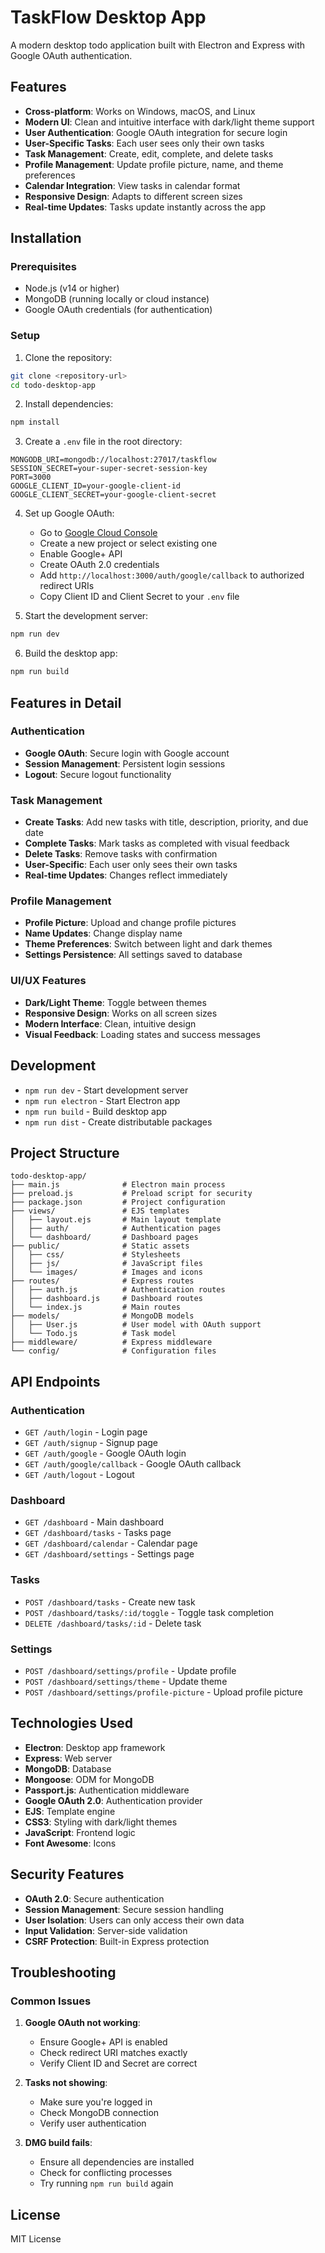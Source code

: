 # TaskFlow Desktop App

A modern desktop todo application built with Electron and Express with Google OAuth authentication.

## Features

- **Cross-platform**: Works on Windows, macOS, and Linux
- **Modern UI**: Clean and intuitive interface with dark/light theme support
- **User Authentication**: Google OAuth integration for secure login
- **User-Specific Tasks**: Each user sees only their own tasks
- **Task Management**: Create, edit, complete, and delete tasks
- **Profile Management**: Update profile picture, name, and theme preferences
- **Calendar Integration**: View tasks in calendar format
- **Responsive Design**: Adapts to different screen sizes
- **Real-time Updates**: Tasks update instantly across the app

## Installation

### Prerequisites

- Node.js (v14 or higher)
- MongoDB (running locally or cloud instance)
- Google OAuth credentials (for authentication)

### Setup

1. Clone the repository:
```bash
git clone <repository-url>
cd todo-desktop-app
```

2. Install dependencies:
```bash
npm install
```

3. Create a `.env` file in the root directory:
```env
MONGODB_URI=mongodb://localhost:27017/taskflow
SESSION_SECRET=your-super-secret-session-key
PORT=3000
GOOGLE_CLIENT_ID=your-google-client-id
GOOGLE_CLIENT_SECRET=your-google-client-secret
```

4. Set up Google OAuth:
   - Go to [Google Cloud Console](https://console.cloud.google.com/)
   - Create a new project or select existing one
   - Enable Google+ API
   - Create OAuth 2.0 credentials
   - Add `http://localhost:3000/auth/google/callback` to authorized redirect URIs
   - Copy Client ID and Client Secret to your `.env` file

5. Start the development server:
```bash
npm run dev
```

6. Build the desktop app:
```bash
npm run build
```

## Features in Detail

### Authentication
- **Google OAuth**: Secure login with Google account
- **Session Management**: Persistent login sessions
- **Logout**: Secure logout functionality

### Task Management
- **Create Tasks**: Add new tasks with title, description, priority, and due date
- **Complete Tasks**: Mark tasks as completed with visual feedback
- **Delete Tasks**: Remove tasks with confirmation
- **User-Specific**: Each user only sees their own tasks
- **Real-time Updates**: Changes reflect immediately

### Profile Management
- **Profile Picture**: Upload and change profile pictures
- **Name Updates**: Change display name
- **Theme Preferences**: Switch between light and dark themes
- **Settings Persistence**: All settings saved to database

### UI/UX Features
- **Dark/Light Theme**: Toggle between themes
- **Responsive Design**: Works on all screen sizes
- **Modern Interface**: Clean, intuitive design
- **Visual Feedback**: Loading states and success messages

## Development

- `npm run dev` - Start development server
- `npm run electron` - Start Electron app
- `npm run build` - Build desktop app
- `npm run dist` - Create distributable packages

## Project Structure

```
todo-desktop-app/
├── main.js              # Electron main process
├── preload.js           # Preload script for security
├── package.json         # Project configuration
├── views/               # EJS templates
│   ├── layout.ejs       # Main layout template
│   ├── auth/            # Authentication pages
│   └── dashboard/       # Dashboard pages
├── public/              # Static assets
│   ├── css/             # Stylesheets
│   ├── js/              # JavaScript files
│   └── images/          # Images and icons
├── routes/              # Express routes
│   ├── auth.js          # Authentication routes
│   ├── dashboard.js     # Dashboard routes
│   └── index.js         # Main routes
├── models/              # MongoDB models
│   ├── User.js          # User model with OAuth support
│   └── Todo.js          # Task model
├── middleware/          # Express middleware
└── config/              # Configuration files
```

## API Endpoints

### Authentication
- `GET /auth/login` - Login page
- `GET /auth/signup` - Signup page
- `GET /auth/google` - Google OAuth login
- `GET /auth/google/callback` - Google OAuth callback
- `GET /auth/logout` - Logout

### Dashboard
- `GET /dashboard` - Main dashboard
- `GET /dashboard/tasks` - Tasks page
- `GET /dashboard/calendar` - Calendar page
- `GET /dashboard/settings` - Settings page

### Tasks
- `POST /dashboard/tasks` - Create new task
- `POST /dashboard/tasks/:id/toggle` - Toggle task completion
- `DELETE /dashboard/tasks/:id` - Delete task

### Settings
- `POST /dashboard/settings/profile` - Update profile
- `POST /dashboard/settings/theme` - Update theme
- `POST /dashboard/settings/profile-picture` - Upload profile picture

## Technologies Used

- **Electron**: Desktop app framework
- **Express**: Web server
- **MongoDB**: Database
- **Mongoose**: ODM for MongoDB
- **Passport.js**: Authentication middleware
- **Google OAuth 2.0**: Authentication provider
- **EJS**: Template engine
- **CSS3**: Styling with dark/light themes
- **JavaScript**: Frontend logic
- **Font Awesome**: Icons

## Security Features

- **OAuth 2.0**: Secure authentication
- **Session Management**: Secure session handling
- **User Isolation**: Users can only access their own data
- **Input Validation**: Server-side validation
- **CSRF Protection**: Built-in Express protection

## Troubleshooting

### Common Issues

1. **Google OAuth not working**:
   - Ensure Google+ API is enabled
   - Check redirect URI matches exactly
   - Verify Client ID and Secret are correct

2. **Tasks not showing**:
   - Make sure you're logged in
   - Check MongoDB connection
   - Verify user authentication

3. **DMG build fails**:
   - Ensure all dependencies are installed
   - Check for conflicting processes
   - Try running `npm run build` again

## License

MIT License 